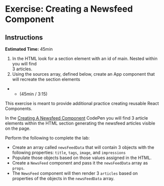 # Exercise: Creating a Newsfeed Component

## Instructions

**Estimated Time:** 45min

1. In the HTML look for a section element with an id of main.  Nested within you will find  
   3 articles.
2. Using the sources array, defined below, create an App component that will recreate the section elements
-   - (45min / 3:15)

This exercise is meant to provide additional practice creating reusable React Components.

In the [Creating A Newsfeed Component](https://codepen.io/jkeohan/pen/PBvxvY?editors=0010) CodePen you will find 3 article elements within the HTML section generating the newsfeed articles visible on the page.

Perform the following to complete the lab: 

- Create an array called `newsFeedData` that will contain 3 objects with the following properties:  `title`, `tags`, `image`, and `impressions`
- Populate those objects based on those values assigned in the HTML.
- Create a `NewsFeed` component and pass it the `newsFeedData` array as `props`.
- The `NewsFeed` component will then render 3 `articles` based on properties of the objects in the `newsFeedData` array.

